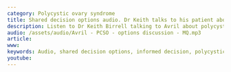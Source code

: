 ```yaml
---
category: Polycystic ovary syndrome
title: Shared decision options audio. Dr Keith talks to his patient about her options for polycystic ovary syndrome
description: Listen to Dr Keith Birrell talking to Avril about polycystic ovary syndrome and her options.
audio: /assets/audio/Avril - PCSO - options discussion - MQ.mp3
article: 
www: 
keywords: Audio, shared decision options, informed decision, polycystic, ovary, syndrome, PCSO
youtube:
--- 
```

